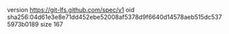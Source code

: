 version https://git-lfs.github.com/spec/v1
oid sha256:04d61e3e8e71dd452ebe52008af5378d9f6640d14578aeb515dc5375973b0189
size 167
